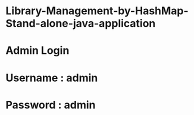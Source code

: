 # Library-Management-by-HashMap-Stand-alone-java-application
# Admin Login
# Username : admin
# Password : admin
